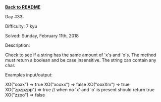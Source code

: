 ﻿<a href=https://github.com/hlais/Kata---a---Day><b>Back to README</b><a>

Day #33: 

Difficulty: 7 kyu

Solved: Sunday, February 11th, 2018

Description:

Check to see if a string has the same amount of 'x's and 'o's. The method must return a boolean and be case insensitive. The string can contain any char.

Examples input/output:

XO("ooxx") => true
XO("xooxx") => false
XO("ooxXm") => true
XO("zpzpzpp") => true // when no 'x' and 'o' is present should return true
XO("zzoo") => false
